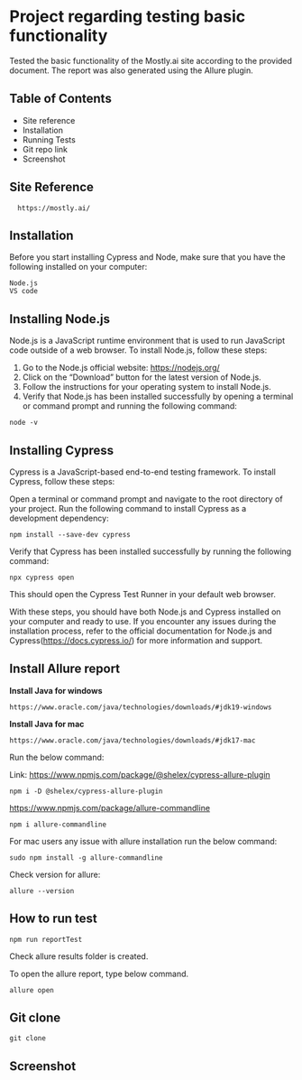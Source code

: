 
# Project regarding testing basic functionality

Tested the basic functionality of the Mostly.ai site according to the provided document. The report was also generated using the Allure plugin.


## Table of Contents

* Site reference
* Installation
* Running Tests
* Git repo link
* Screenshot


## Site Reference


```
  https://mostly.ai/
```







## Installation

Before you start installing Cypress and Node, make sure that you have the following installed on your computer:

```
Node.js
VS code
```
## Installing Node.js

Node.js is a JavaScript runtime environment that is used to run JavaScript code outside of a web browser. To install Node.js, follow these steps:

  1. Go to the Node.js official website: https://nodejs.org/
  2. Click on the “Download” button for the latest version of Node.js.
  3. Follow the instructions for your operating system to install Node.js.
  4. Verify that Node.js has been installed successfully by opening a terminal or command prompt and running the following command:

```
node -v
```
## Installing Cypress

Cypress is a JavaScript-based end-to-end testing framework. To install Cypress, follow these steps:

Open a terminal or command prompt and navigate to the root directory of your project.
Run the following command to install Cypress as a development dependency:

```
npm install --save-dev cypress
```
Verify that Cypress has been installed successfully by running the following command:
```
npx cypress open
```
This should open the Cypress Test Runner in your default web browser.

With these steps, you should have both Node.js and Cypress installed on your computer and ready to use. If you encounter any issues during the installation process, refer to the official documentation for Node.js and Cypress(https://docs.cypress.io/) for more information and support.


## Install Allure report

**Install Java for windows**
```
https://www.oracle.com/java/technologies/downloads/#jdk19-windows
```

**Install Java for mac**

```
https://www.oracle.com/java/technologies/downloads/#jdk17-mac
```

Run the below command:

Link: https://www.npmjs.com/package/@shelex/cypress-allure-plugin

```
npm i -D @shelex/cypress-allure-plugin
```

https://www.npmjs.com/package/allure-commandline
```
npm i allure-commandline
```

For mac users any issue with allure installation run the below command:
```
sudo npm install -g allure-commandline
```
Check version for allure:

```
allure --version
```





## How to run test

```
npm run reportTest
```

Check allure results folder is created.

To open the allure report, type below command.

```
allure open
```

## Git clone
```
git clone 
```
## Screenshot